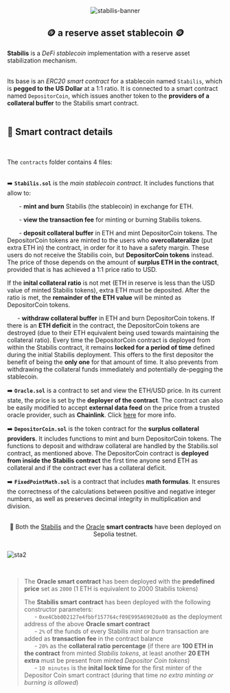 <div align="center">
  
![stabilis-banner](https://github.com/kimonkekes/Stabilis-coin/assets/126149828/8c44b012-151f-4b10-af20-38fd226d09b6)
<br>

## 🪙 a reserve asset stablecoin 🪙
</div>


**Stabilis** is a *DeFi stablecoin* implementation with a reserve asset stabilization mechanism.
<br><br>

Its base is an *ERC20 smart contract* for a stablecoin named `Stabilis`, which is **pegged to the US Dollar** at a 1:1 ratio. It is connected to a smart contract named `DepositorCoin`, which issues another token to the **providers of a collateral buffer** to the Stabilis smart contract.
<br><br>

## 📜 Smart contract details
<br>

The `contracts` folder contains 4 files:
<br><br>

➡️ **`Stabilis.sol`** is the *main stablecoin contract*. It includes functions that allow to:

&nbsp;&nbsp;&nbsp;&nbsp;&nbsp;&nbsp; - **mint and burn** Stabilis (the stablecoin) in exchange for ETH.
  
&nbsp;&nbsp;&nbsp;&nbsp;&nbsp;&nbsp; - **view the transaction fee** for minting or burning Stabilis tokens.

&nbsp;&nbsp;&nbsp;&nbsp;&nbsp;&nbsp; - **deposit collateral buffer** in ETH and mint DepositorCoin tokens. The DepositorCoin tokens are minted to the users who **overcollateralize** (put extra ETH in) the contract, in order for it to have a safety margin. These users do not receive the Stabilis coin, but **DepositorCoin tokens** instead. The price of those depends on the amount of **surplus ETH in the contract**, provided that is has achieved a 1:1 price ratio to USD.

If the **inital collateral ratio** is not met (ETH in reserve is less than the USD value of minted Stabilis tokens), extra ETH must be deposited. After the ratio is met, the **remainder of the ETH value** will be minted as DepositorCoin tokens.

&nbsp;&nbsp;&nbsp;&nbsp;&nbsp;&nbsp;- **withdraw collateral buffer** in ETH and burn DepositorCoin tokens. If there is an **ETH deficit** in the contract, the DepositorCoin tokens are destroyed (due to their ETH equivalent being used towards maintaining the collateral ratio). Every time the DepositorCoin contract is deployed from within the Stabilis contract, it remains **locked for a period of time** defined during the initial Stabilis deployment. This offers to the first depositor the benefit of being the **only one** for that amount of time. It also prevents from withdrawing the collateral funds immediately and potentially de-pegging the stablecoin. 

➡️ **`Oracle.sol`** is a contract to set and view the ETH/USD price. In its current state, the price is set by the **deployer of the contract**. The contract can also be easily modified to accept **external data feed** on the price from a trusted oracle provider, such as **Chainlink**. Click [here](https://docs.chain.link/data-feeds) for more info.

➡️ **`DepositorCoin.sol`** is the token contract for the **surplus collateral providers**. It includes functions to mint and burn DepositorCoin tokens. The functions to deposit and withdraw collateral are handled by the Stabilis.sol contract, as mentioned above. The DepositorCoin contract is **deployed from inside the Stabilis contract** the first time anyone send ETH as collateral and if the contract ever has a collateral deficit. 

➡️ **`FixedPointMath.sol`** is a contract that includes **math formulas**. It ensures the correctness of the calculations between positive and negative integer numbers, as well as preserves decimal integrity in multiplication and division.
<br><br>

<div align="center">
🤖 Both the <a href="https://sepolia.etherscan.io/address/0xF46F0da4Fe3D8C87318F6b8940C44C42dc824291#code">Stabilis</a> and the <a href="https://sepolia.etherscan.io/address/0xe4Cbb0D2127e4fbbf157764cf09E995A69020a08#code">Oracle</a> <b>smart contracts</b> have been deployed on Sepolia testnet.
</div>

<br>

![sta2](https://github.com/kimonkekes/Stabilis-coin/assets/126149828/cee81f78-261d-4025-8167-bd404734279e)

<br>

>The **Oracle smart contract** has been deployed with the **predefined price** set as `2000` (1 ETH is equivalent to 2000 Stabilis tokens)<br>
>
>The **Stabilis smart contract** has been deployed with the following constructor parameters:<br>
> &nbsp;&nbsp;&nbsp;&nbsp;&nbsp;&nbsp;- `0xe4Cbb0D2127e4fbbf157764cf09E995A69020a08` as the deployment address of the above **Oracle smart contract**<br>
> &nbsp;&nbsp;&nbsp;&nbsp;&nbsp;&nbsp;- `2%` of the funds of every Stabilis *mint* or *burn* transaction are added as **transaction fee** in the contract balance<br>
> &nbsp;&nbsp;&nbsp;&nbsp;&nbsp;&nbsp;- `20%` as the **collateral ratio percentage** (if there are **100 ETH in the contract** from minted *Stabilis tokens*, at least another **20 ETH extra** must be present from minted *Depositor Coin tokens*)<br>
> &nbsp;&nbsp;&nbsp;&nbsp;&nbsp;&nbsp;- `10 minutes` is the **inital lock time** for the first minter of the Depositor Coin smart contract (during that time *no extra minting or burning is allowed*)
